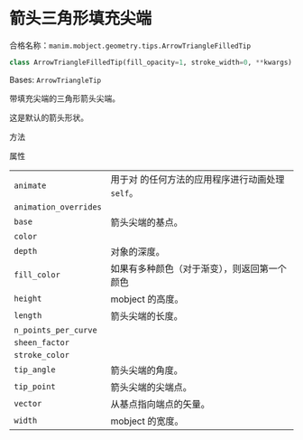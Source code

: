 # 箭头三角形填充尖端

合格名称：`manim.mobject.geometry.tips.ArrowTriangleFilledTip`

```py
class ArrowTriangleFilledTip(fill_opacity=1, stroke_width=0, **kwargs)
```

Bases: `ArrowTriangleTip`

带填充尖端的三角形箭头尖端。

这是默认的箭头形状。

方法



属性

|||
|-|-|
`animate`|用于对 的任何方法的应用程序进行动画处理`self`。
`animation_overrides`|
`base`|箭头尖端的基点。
`color`|
`depth`|对象的深度。
`fill_color`|如果有多种颜色（对于渐变），则返回第一个颜色
`height`|mobject 的高度。
`length`|箭头尖端的长度。
`n_points_per_curve`|
`sheen_factor`|
`stroke_color`|
`tip_angle`|箭头尖端的角度。
`tip_point`|箭头尖端的尖端点。
`vector`|从基点指向端点的矢量。
`width`|mobject 的宽度。
